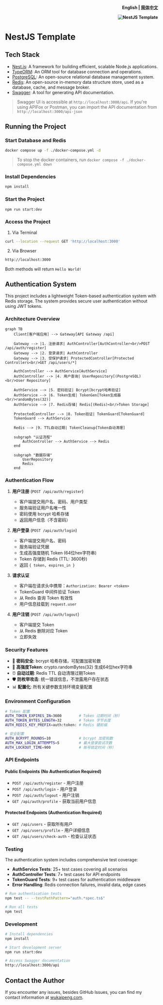 <h4 align="right"><strong>English</strong> | <a href="https://github.com/Penggeor/nestjs-template/blob/main/README_CN.md">简体中文</a>

![NestJS Template](./res/cover.jpg)

# NestJS Template

## Tech Stack
- [Nest.js](https://nestjs.com/): A framework for building efficient, scalable Node.js applications.
- [TypeORM](https://typeorm.io/): An ORM tool for database connection and operations.
- [PostgreSQL](https://www.postgresql.org/): An open-source relational database management system.
- [Redis](https://redis.io/): An open-source in-memory data structure store, used as a database, cache, and message broker.
- [Swagger](https://swagger.io/): A tool for generating API documentation.
> Swagger UI is accessible at `http://localhost:3000/api`. If you're using APIFox or Postman, you can import the API documentation from `http://localhost:3000/api-json`

## Running the Project

### Start Database and Redis

```bash
docker compose up -f ./docker-compose.yml -d
```

> To stop the docker containers, run `docker compose -f ./docker-compose.yml down`

### Install Dependencies

```bash
npm install
```

### Start the Project

```bash
npm run start:dev
```

### Access the Project

1. Via Terminal

```bash
curl --location --request GET 'http://localhost:3000'
```

2. Via Browser

```bash
http://localhost:3000
```

Both methods will return `Hello World!`

## Authentication System

This project includes a lightweight Token-based authentication system with Redis storage. The system provides secure user authentication without using JWT tokens.

### Architecture Overview

```mermaid
graph TB
    Client[客户端应用] --> Gateway[API Gateway /api]

    Gateway --> |1. 注册请求| AuthController[AuthController<br/>POST /api/auth/register]
    Gateway --> |2. 登录请求| AuthController
    Gateway --> |3. 受保护请求| ProtectedController[Protected Controllers<br/>GET /api/users/*]

    AuthController --> AuthService[AuthService]
    AuthController --> |4. 用户查询| UserRepository[(PostgreSQL)<br/>User Repository]

    AuthService --> |5. 密码验证| Bcrypt[bcrypt哈希验证]
    AuthService --> |6. Token生成| TokenGen[Token生成器<br/>randomBytes(32)]
    AuthService --> |7. Redis存储| Redis[(Redis)<br/>Token Storage]

    ProtectedController --> |8. Token验证| TokenGuard[TokenGuard]
    TokenGuard --> AuthService

    Redis --> |9. TTL自动过期| TokenCleanup[Token自动清理]

    subgraph "认证流程"
        AuthController --> AuthService --> Redis
    end

    subgraph "数据存储"
        UserRepository
        Redis
    end
```

### Authentication Flow

1. **用户注册** (`POST /api/auth/register`)
   - 客户端提交用户名、密码、用户类型
   - 服务端验证用户名唯一性
   - 密码使用 bcrypt 哈希存储
   - 返回用户信息（不含密码）

2. **用户登录** (`POST /api/auth/login`)
   - 客户端提交用户名、密码
   - 服务端验证凭据
   - 生成高强度随机 Token (64位hex字符串)
   - Token 存储到 Redis (TTL: 3600秒)
   - 返回 `{ token, expires_in }`

3. **请求认证**
   - 客户端在请求头中携带：`Authorization: Bearer <token>`
   - TokenGuard 中间件验证 Token
   - 从 Redis 查询 Token 有效性
   - 用户信息挂载到 `request.user`

4. **用户注销** (`POST /api/auth/logout`)
   - 客户端提交 Token
   - 从 Redis 删除对应 Token
   - 立即失效

### Security Features

- 🔐 **密码安全**: bcrypt 哈希存储，可配置加密轮数
- 🎫 **高强度Token**: crypto.randomBytes(32) 生成64位hex字符串
- ⏰ **自动过期**: Redis TTL 自动清理过期Token
- 🛡️ **防枚举攻击**: 统一错误信息，不泄露用户存在状态
- 📊 **配置化**: 所有关键参数支持环境变量配置

### Environment Configuration

```bash
# Token 配置
AUTH_TOKEN_EXPIRES_IN=3600        # Token 过期时间（秒）
AUTH_TOKEN_BYTES_LENGTH=32        # Token 字节长度
AUTH_REDIS_KEY_PREFIX=auth:token: # Redis 键前缀

# 安全配置
AUTH_BCRYPT_ROUNDS=10             # bcrypt 加密轮数
AUTH_MAX_LOGIN_ATTEMPTS=5         # 最大登录尝试次数
AUTH_LOCKOUT_TIME=900             # 账号锁定时间（秒）
```

### API Endpoints

#### Public Endpoints (No Authentication Required)
- `POST /api/auth/register` - 用户注册
- `POST /api/auth/login` - 用户登录
- `POST /api/auth/logout` - 用户注销
- `GET /api/auth/profile` - 获取当前用户信息

#### Protected Endpoints (Authentication Required)
- `GET /api/users` - 获取所有用户
- `GET /api/users/profile` - 用户详细信息
- `GET /api/users/check-auth` - 检查认证状态

### Testing

The authentication system includes comprehensive test coverage:

- **AuthService Tests**: 25+ test cases covering all scenarios
- **AuthController Tests**: 7+ test cases for API endpoints
- **TokenGuard Tests**: 9+ test cases for authentication middleware
- **Error Handling**: Redis connection failures, invalid data, edge cases

```bash
# Run authentication tests
npm test -- --testPathPattern="auth.*spec.ts$"

# Run all tests
npm test
```

### Development

```bash
# Install dependencies
npm install

# Start development server
npm run start:dev

# Access Swagger documentation
http://localhost:3000/api
```

## Contact the Author

If you encounter any issues, besides GitHub Issues, you can find my contact information at [wukaipeng.com](https://wukaipeng.com/). 